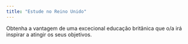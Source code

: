 ```yaml
---
title: "Estude no Reino Unido"
---
```

Obtenha a vantagem de uma excecional educação britânica que o/a irá inspirar a atingir os seus objetivos.